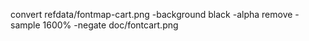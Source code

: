 convert refdata/fontmap-cart.png -background black -alpha remove -sample 1600% -negate doc/fontcart.png
